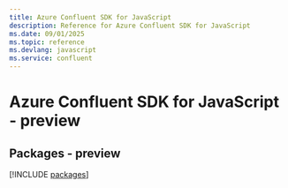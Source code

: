 ```yaml
---
title: Azure Confluent SDK for JavaScript
description: Reference for Azure Confluent SDK for JavaScript
ms.date: 09/01/2025
ms.topic: reference
ms.devlang: javascript
ms.service: confluent
---
```

# Azure Confluent SDK for JavaScript - preview
## Packages - preview
[!INCLUDE [packages](confluent-index.md)]